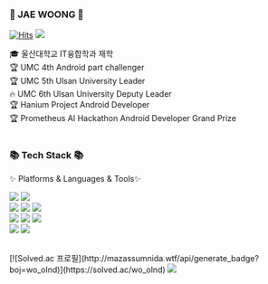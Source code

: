 <div>
	<h3>👋 JAE WOONG 👋 </h3>
	
 [![Hits](https://hits.seeyoufarm.com/api/count/incr/badge.svg?url=https%3A%2F%2Fgithub.com%2Fwoolnd&count_bg=%2379C83D&title_bg=%23555555&icon=&icon_color=%23E7E7E7&title=hits&edge_flat=false)](https://hits.seeyoufarm.com)
<a href="https://velog.io/@wodnd"><img src="https://img.shields.io/badge/-Velog-20C997?style=flat-square&logo=Velog&logoColor=white&"/></a>

  🎓 울산대학교 IT융합학과 재학  
  🏆 UMC 4th Android part challenger <br>
  🏆 UMC 5th Ulsan University Leader <br>
  🔥 UMC 6th Ulsan University Deputy Leader <br>
  🏆 Hanium Project Android Developer <br>
  🏆 Prometheus AI Hackathon Android Developer Grand Prize <br>
  <br>

  
 
</div>


<div>
	<h3>📚 Tech Stack 📚</h3>
		<p>✨ Platforms & Languages & Tools✨</p>
  
<img src="https://img.shields.io/badge/Kotlin-7F52FF?style=flat-square&logo=Kotlin&logoColor=white"> <img src="https://img.shields.io/badge/Swift-F05138?style=flat-square&logo=Swift&logoColor=white"> 
<br>
<img src="https://img.shields.io/badge/Android-3DDC84?style=flat-square&logo=Android&logoColor=white"> <img src="https://img.shields.io/badge/iOS-000000?style=flat-square&logo=Apple&logoColor=white"/> <img src="https://img.shields.io/badge/Postman-FF6C37?style=flat-square&logo=Postman&logoColor=white"/> 
<br>
<img src="https://img.shields.io/badge/Visual%20Studio%20Code-007ACC?style=flat&logo=VisualStudioCode&logoColor=white" /> <img src="https://img.shields.io/badge/Android%20Studio-3DDC84?style=flat&logo=AndroidStudio&logoColor=white" /> <img src="https://img.shields.io/badge/Xcode-147EFB?style=flat&logo=Xcode&logoColor=white" /> 
<br>
<img src="https://img.shields.io/badge/Velog-20C997?style=flat&logo=Velog&logoColor=white" /> <img src="https://img.shields.io/badge/GitHub-181717?style=flat&logo=GitHub&logoColor=white" /> 

</div>

<br>
[![Solved.ac 프로필](http://mazassumnida.wtf/api/generate_badge?boj=wo_olnd)](https://solved.ac/wo_olnd)
<img src="http://mazandi.herokuapp.com/api?handle=wo_olnd&theme=warm"/>



